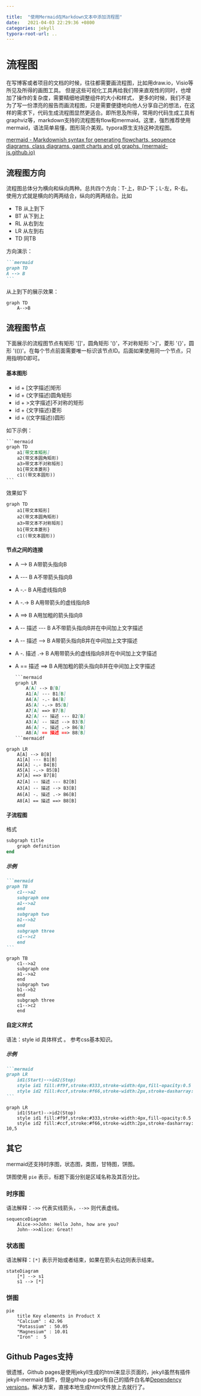 ```yaml
---

title:  "使用Mermaid在Markdown文本中添加流程图"
date:   2021-04-03 22:29:36 +0800
categories: jekyll
typora-root-url: ..
---
```


# 流程图

在写博客或者项目的文档的时候，往往都需要画流程图，比如用draw.io，Visio等所见及所得的画图工具。
但是这些可视化工具再给我们带来直观性的同时，也增加了操作的复杂度，需要精细地调整组件的大小和样式，
更多的时候，我们不是为了写一份漂亮的报告而画流程图，只是需要便捷地向他人分享自己的想法，在这样的需求下，代码生成流程图显然更适合。即所思及所得，常用的代码生成工具有graphviz等，markdown支持的流程图有flow和mermaid。这里，强烈推荐使用mermaid，语法简单易懂，图形简介美观。typora原生支持这种流程图。

[mermaid - Markdownish syntax for generating flowcharts, sequence diagrams, class diagrams, gantt charts and git graphs. (mermaid-js.github.io)](https://mermaid-js.github.io/mermaid/#/)

## 流程图方向

流程图总体分为横向和纵向两种。总共四个方向：T-上，B\D-下；L-左，R-右。使用方式就是横向的两两结合，纵向的两两结合。比如

- TB 从上到下
- BT 从下到上
- RL 从右到左
- LR 从左到右
- TD 同TB

方向演示：

~~~markdown
```mermaid
graph TD
A --> B
```
~~~

从上到下的展示效果：

```mermaid
graph TD
	A-->B
```

## 流程图节点

下面展示的流程图节点有矩形 '[]'，圆角矩形 '()'，不对称矩形 '>]'，菱形 '{}'，圆形 '(())'。在每个节点前面需要唯一标识该节点ID。后面如果使用同一个节点，只用指明ID即可。

#### 基本图形

- id + [文字描述]矩形
- id + (文字描述)圆角矩形
- id + >文字描述]不对称的矩形
- id + {文字描述}菱形
- id + ((文字描述))圆形

如下示例：

```markdown
​```mermaid
graph TD
    a1[带文本矩形]
    a2(带文本圆角矩形)
    a3>带文本不对称矩形]
    b1{带文本菱形}
    c1((带文本圆形))
​```
```

效果如下

```mermaid
graph TD
    a1[带文本矩形]
    a2(带文本圆角矩形)
    a3>带文本不对称矩形]
    b1{带文本菱形}
    c1((带文本圆形))
```

#### 节点之间的连接

- A --> B     A带箭头指向B

- A --- B      A不带箭头指向B

- A -.- B      A用虚线指向B

- A -.-> B    A用带箭头的虚线指向B

- A ==> B   A用加粗的箭头指向B

- A -- 描述 --- B       A不带箭头指向B并在中间加上文字描述

- A -- 描述 --> B      A带箭头指向B并在中间加上文字描述

- A -. 描述 .-> B      A用带箭头的虚线指向B并在中间加上文字描述

- A == 描述 ==> B  A用加粗的箭头指向B并在中间加上文字描述

  ``` markdown
  ​```mermaid
  graph LR
      A[A] --> B[B] 
      A1[A] --- B1[B] 
      A4[A] -.- B4[B] 
      A5[A] -.-> B5[B] 
      A7[A] ==> B7[B] 
      A2[A] -- 描述 --- B2[B] 
      A3[A] -- 描述 --> B3[B] 
      A6[A] -. 描述 .-> B6[B] 
      A8[A] == 描述 ==> B8[B] 
  ​```mermaidf
  ```

  

```mermaid
graph LR
    A[A] --> B[B] 
    A1[A] --- B1[B] 
    A4[A] -.- B4[B] 
    A5[A] -.-> B5[B] 
    A7[A] ==> B7[B] 
    A2[A] -- 描述 --- B2[B] 
    A3[A] -- 描述 --> B3[B] 
    A6[A] -. 描述 .-> B6[B] 
    A8[A] == 描述 ==> B8[B] 
```

#### 子流程图

格式

```ruby
subgraph title
    graph definition
end
```

##### 示例



~~~markdown
```mermaid
graph TB
    c1-->a2
    subgraph one
    a1-->a2
    end
    subgraph two
    b1-->b2
    end
    subgraph three
    c1-->c2
    end
```
~~~



```mermaid
graph TB
    c1-->a2
    subgraph one
    a1-->a2
    end
    subgraph two
    b1-->b2
    end
    subgraph three
    c1-->c2
    end
```

#### 自定义样式

语法：style id 具体样式 。 参考css基本知识。

##### 示例

~~~markdown
```mermaid
graph LR
    id1(Start)-->id2(Stop)
    style id1 fill:#f9f,stroke:#333,stroke-width:4px,fill-opacity:0.5
    style id2 fill:#ccf,stroke:#f66,stroke-width:2px,stroke-dasharray: 10,5
```
~~~

```mermaid
graph LR
    id1(Start)-->id2(Stop)
    style id1 fill:#f9f,stroke:#333,stroke-width:4px,fill-opacity:0.5
    style id2 fill:#ccf,stroke:#f66,stroke-width:2px,stroke-dasharray: 10,5
```

## 其它

mermaid还支持时序图，状态图，类图，甘特图，饼图。

饼图使用 `pie` 表示，标题下面分别是区域名称及其百分比。

### **时序图**

语法解释：`->>` 代表实线箭头，`-->>` 则代表虚线。

```mermaid
sequenceDiagram
    Alice->>John: Hello John, how are you?
    John-->>Alice: Great!
```



### **状态图**

语法解释：`[*]` 表示开始或者结束，如果在箭头右边则表示结束。

```mermaid
stateDiagram
    [*] --> s1
    s1 --> [*]
```

### **饼图**

```mermaid
pie
    title Key elements in Product X
    "Calcium" : 42.96
    "Potassium" : 50.05
    "Magnesium" : 10.01
    "Iron" :  5
```



## Github Pages支持

很遗憾，Github pages是使用jekyll生成的html来显示页面的，jekyll虽然有插件jekyll-mermaid 插件，但是githup pages有自己的插件白名单[Dependency versions](https://pages.github.com/versions/)。解决方案，直接本地生成html文件放上去就行了。
